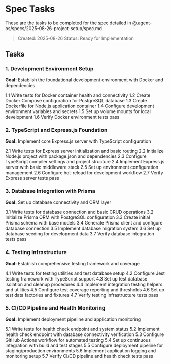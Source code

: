 # Spec Tasks

These are the tasks to be completed for the spec detailed in @.agent-os/specs/2025-08-26-project-setup/spec.md

> Created: 2025-08-26
> Status: Ready for Implementation

## Tasks

### 1. Development Environment Setup

**Goal:** Establish the foundational development environment with Docker and dependencies

1.1 Write tests for Docker container health and connectivity
1.2 Create Docker Compose configuration for PostgreSQL database
1.3 Create Dockerfile for Node.js application container
1.4 Configure development environment variables and secrets
1.5 Set up volume mounts for local development
1.6 Verify Docker environment tests pass

### 2. TypeScript and Express.js Foundation

**Goal:** Implement core Express.js server with TypeScript configuration

2.1 Write tests for Express server initialization and basic routing
2.2 Initialize Node.js project with package.json and dependencies
2.3 Configure TypeScript compiler settings and project structure
2.4 Implement Express.js server with basic middleware stack
2.5 Set up environment configuration management
2.6 Configure hot-reload for development workflow
2.7 Verify Express server tests pass

### 3. Database Integration with Prisma

**Goal:** Set up database connectivity and ORM layer

3.1 Write tests for database connection and basic CRUD operations
3.2 Initialize Prisma ORM with PostgreSQL configuration
3.3 Create initial Prisma schema with base models
3.4 Generate Prisma client and configure database connection
3.5 Implement database migration system
3.6 Set up database seeding for development data
3.7 Verify database integration tests pass

### 4. Testing Infrastructure

**Goal:** Establish comprehensive testing framework and coverage

4.1 Write tests for testing utilities and test database setup
4.2 Configure Jest testing framework with TypeScript support
4.3 Set up test database isolation and cleanup procedures
4.4 Implement integration testing helpers and utilities
4.5 Configure test coverage reporting and thresholds
4.6 Set up test data factories and fixtures
4.7 Verify testing infrastructure tests pass

### 5. CI/CD Pipeline and Health Monitoring

**Goal:** Implement deployment pipeline and application monitoring

5.1 Write tests for health check endpoint and system status
5.2 Implement health check endpoint with database connectivity verification
5.3 Configure GitHub Actions workflow for automated testing
5.4 Set up continuous integration with build and test stages
5.5 Configure deployment pipeline for staging/production environments
5.6 Implement application logging and monitoring setup
5.7 Verify CI/CD pipeline and health check tests pass